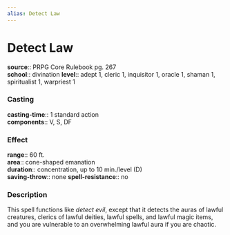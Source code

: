 ```yaml
---
alias: Detect Law
---
```


# Detect Law 

**source**:: PRPG Core Rulebook pg. 267  
**school**:: divination
**level**:: adept 1, cleric 1, inquisitor 1, oracle 1, shaman 1, spiritualist 1, warpriest 1

### Casting 

**casting-time**:: 1 standard action  
**components**:: V, S, DF

### Effect 

**range**:: 60 ft.  
**area**:: cone-shaped emanation  
**duration**:: concentration, up to 10 min./level (D)  
**saving-throw**:: none
**spell-resistance**:: no

### Description 

This spell functions like *detect evil*, except that it detects the auras of lawful creatures, clerics of lawful deities, lawful spells, and lawful magic items, and you are vulnerable to an overwhelming lawful aura if you are chaotic.

